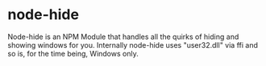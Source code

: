 # node-hide
Node-hide is an NPM Module that handles all the quirks of hiding and showing windows for you.
Internally node-hide uses "user32.dll" via ffi and so is, for the time being, Windows only.
